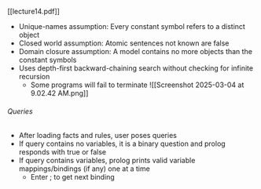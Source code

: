 [[lecture14.pdf]]
- Unique-names assumption: Every constant symbol refers to a distinct object
- Closed world assumption: Atomic sentences not known are false
- Domain closure assumption: A model contains no more objects than the constant symbols
- Uses depth-first backward-chaining search without checking for infinite recursion
	- Some programs will fail to terminate
![[Screenshot 2025-03-04 at 9.02.42 AM.png]]
###### Queries 
- After loading facts and rules, user poses queries
- If query contains no variables, it is a binary question and prolog responds with true or false
- If query contains variables, prolog prints valid variable mappings/bindings (if any) one at a time
	- Enter ; to get next binding